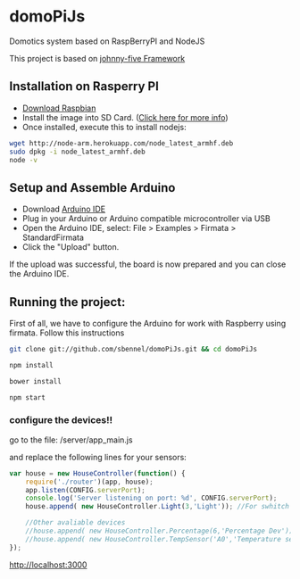 domoPiJs
========

Domotics system based on RaspBerryPI and NodeJS 

This project is based on [johnny-five Framework](https://github.com/rwaldron/johnny-five)

## Installation on Rasperry PI

- [Download Raspbian](http://www.raspberrypi.org/downloads)
- Install the image into SD Card. ([Click here for more info](http://elinux.org/RPi_Easy_SD_Card_Setup))
- Once installed, execute this to install nodejs:

``` bash
wget http://node-arm.herokuapp.com/node_latest_armhf.deb
sudo dpkg -i node_latest_armhf.deb
node -v

```



## Setup and Assemble Arduino

- Download [Arduino IDE](http://arduino.cc/en/main/software)
- Plug in your Arduino or Arduino compatible microcontroller via USB
- Open the Arduino IDE, select: File > Examples > Firmata > StandardFirmata
- Click the "Upload" button.

If the upload was successful, the board is now prepared and you can close the Arduino IDE.


## Running the project:

First of all, we have to configure the Arduino for work with Raspberry using firmata. Follow this instructions

``` bash
git clone git://github.com/sbennel/domoPiJs.git && cd domoPiJs

npm install

bower install

npm start

```

### configure the devices!!

go to the file: /server/app_main.js

and replace the following lines  for your sensors:

```js
var house = new HouseController(function() {
    require('./router')(app, house);
    app.listen(CONFIG.serverPort);
    console.log('Server listening on port: %d', CONFIG.serverPort);
    house.append( new HouseController.Light(3,'Light')); //For swhitch lights. Number 3 is the PIN

    //Other avaliable devices
    //house.append( new HouseController.Percentage(6,'Percentage Dev')); //For PWM usage
    //house.append( new HouseController.TempSensor('A0','Temperature sensor lm35')); //for LM35 Sensor
});

```


[http://localhost:3000](http://localhost:3000)



